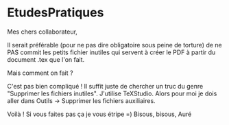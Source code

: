 EtudesPratiques
===============
Mes chers collaborateur,

Il serait préférable (pour ne pas dire obligatoire sous peine de torture) de ne PAS commit les petits fichier inutiles qui servent à créer le PDF à partir du document .tex que l'on fait.

Mais comment on fait ?

C'est pas bien compliqué ! Il suffit juste de chercher un truc du genre "Supprimer les fichiers inutiles". J'utilise TeXStudio. Alors pour moi je dois aller dans Outils -> Supprimer les fichiers auxiliaires.

Voilà ! Si vous faites pas ça je vous étripe =)
Bisous, bisous,
Auré